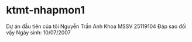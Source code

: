 # ktmt-nhapmon1
Dự án đầu tiên của tôi
Nguyễn Trần Anh Khoa
MSSV 25119104
Đáp sao đối vậy
Ngày sinh: 10/07/2007